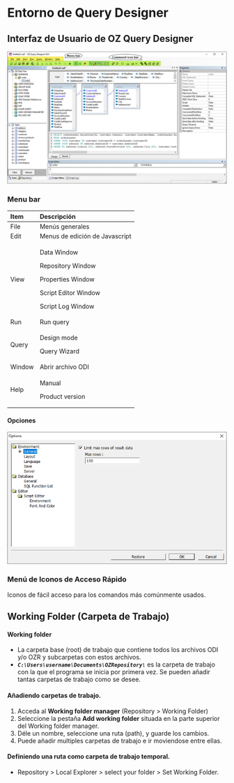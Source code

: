# Entorno de Query Designer

## Interfaz de Usuario de OZ Query Designer

![](../.gitbook/assets/image%20%283%29.png)

### Menu bar

<table>
  <thead>
    <tr>
      <th style="text-align:left">Item</th>
      <th style="text-align:left">Descripci&#xF3;n</th>
    </tr>
  </thead>
  <tbody>
    <tr>
      <td style="text-align:left">File</td>
      <td style="text-align:left">Men&#xFA;s generales</td>
    </tr>
    <tr>
      <td style="text-align:left">Edit</td>
      <td style="text-align:left">Menus de edici&#xF3;n de Javascript</td>
    </tr>
    <tr>
      <td style="text-align:left">View</td>
      <td style="text-align:left">
        <p>Data Window</p>
        <p>Repository Window</p>
        <p>Properties Window</p>
        <p>Script Editor Window</p>
        <p>Script Log Window</p>
      </td>
    </tr>
    <tr>
      <td style="text-align:left">Run</td>
      <td style="text-align:left">Run query</td>
    </tr>
    <tr>
      <td style="text-align:left">Query</td>
      <td style="text-align:left">
        <p>Design mode</p>
        <p>Query Wizard</p>
      </td>
    </tr>
    <tr>
      <td style="text-align:left">Window</td>
      <td style="text-align:left">Abrir archivo ODI</td>
    </tr>
    <tr>
      <td style="text-align:left">Help</td>
      <td style="text-align:left">
        <p>Manual</p>
        <p>Product version</p>
      </td>
    </tr>
  </tbody>
</table>

#### Opciones

![](../.gitbook/assets/image.png)

### Menú de Iconos de Acceso Rápido

Iconos de fácil acceso para los comandos más comúnmente usados. 

## Working Folder \(Carpeta de Trabajo\)

#### Working folder

* La carpeta base \(root\) de trabajo que contiene todos los archivos ODI y/o OZR y subcarpetas con estos archivos.
* _**`C:\Users\username\Documents\OZRepository\`**_ es la carpeta de trabajo con la que el programa se inicia por primera vez. Se pueden añadir tantas carpetas de trabajo como se desee.

#### Añadiendo carpetas de trabajo.

1. Acceda al **Working folder manager** \(Repository &gt; Working Folder\)
2. Seleccione la pestaña **Add working folder** situada en la parte superior del Working folder manager.
3. Déle un nombre, seleccione una ruta \(path\), y guarde los cambios.
4. Puede añadir multiples carpetas de trabajo e ir moviendose entre ellas.

#### Definiendo una ruta como carpeta de trabajo temporal.

* Repository &gt; Local Explorer &gt; select your folder &gt; Set Working Folder.

